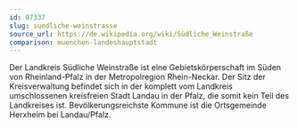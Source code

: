 ```yaml
---
id: 07337
slug: suedliche-weinstrasse
source_url: https://de.wikipedia.org/wiki/Südliche_Weinstraße
comparison: muenchen-landeshauptstadt
---
```


Der Landkreis Südliche Weinstraße ist eine Gebietskörperschaft im Süden von Rheinland-Pfalz in der Metropolregion Rhein-Neckar. Der Sitz der Kreisverwaltung befindet sich in der komplett vom Landkreis umschlossenen kreisfreien Stadt Landau in der Pfalz, die somit kein Teil des Landkreises ist. Bevölkerungsreichste Kommune ist die Ortsgemeinde Herxheim bei Landau/Pfalz.
